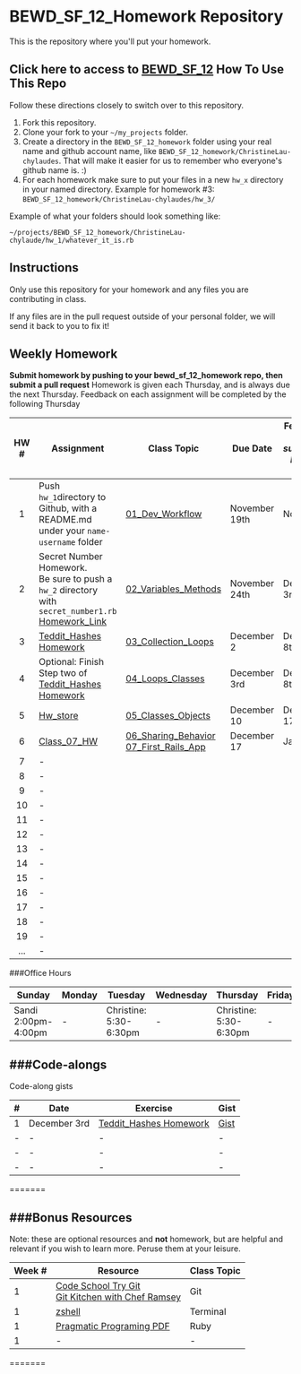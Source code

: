 # BEWD_SF_12_Homework Repository

This is the repository where you'll put your homework.

Click here to access to [BEWD_SF_12](https://github.com/kradul/bewd_sf_12)
How To Use This Repo
-----------------------

Follow these directions closely to switch over to this repository.

1. Fork this repository.
2. Clone your fork to your ```~/my_projects``` folder.
3. Create a directory in the ```BEWD_SF_12_homework``` folder using your real name and github account name, like ```BEWD_SF_12_homework/ChristineLau-chylaudes```. That will make it easier for us to remember who everyone's github name is. :)
4. For each homework make sure to put your files in a new `hw_x` directory in your named directory.   Example for homework #3: `BEWD_SF_12_homework/ChristineLau-chylaudes/hw_3/`

Example of what your folders should look something like:

```
~/projects/BEWD_SF_12_homework/ChristineLau-chylaude/hw_1/whatever_it_is.rb
```

Instructions
-------------

Only use this repository for your homework and any files you are contributing in class.

If any files are in the pull request outside of your personal folder, we will send it back to you to fix it!

Weekly Homework
----------------

**Submit homework by pushing to your bewd_sf_12_homework repo, then submit a pull request**
Homework is given each Thursday, and is always due the next Thursday. Feedback on each assignment will be completed by the following Thursday

| HW # | Assignment | Class Topic | Due Date | Feedback <br> _(if hw submitted by due date)_ |
| :--------: | ---------- | ----------- | -------- | -------- |
| 1          | Push `hw_1`directory to Github, with a README.md under your `name-username` folder | [01_Dev_Workflow](https://github.com/kradul/bewd_sf_12/tree/master/01_Dev_Workflow) | November 19th | None  |
| 2          | Secret Number Homework.  <br> Be sure to push a `hw_2` directory with `secret_number1.rb` [Homework_Link](https://github.com/kradul/bewd_sf_12/blob/master/02_Variables_Methods/hw_secret_number1.rb) |[02_Variables_Methods](https://github.com/kradul/bewd_sf_12/blob/master/02_Variables_Methods/hw_secret_number1.rb) | November 24th | December 3rd  |
| 3          | [Teddit_Hashes Homework](https://github.com/kradul/bewd_sf_12/blob/master/03_Collections_Loops/starter_code/ex_teddit_hashes.rb)  | [03_Collection_Loops](https://github.com/kradul/bewd_sf_12/tree/master/03_Collections_Loops) | December 2 | December 8th  |
| 4          | Optional: Finish Step two of [Teddit_Hashes Homework](https://github.com/kradul/bewd_sf_12/blob/master/03_Collections_Loops/starter_code/ex_teddit_hashes.rb) |[04_Loops_Classes](https://github.com/kradul/bewd_sf_12/tree/master/04_Loops_Classes) | December 3rd | December 8th |
| 5          | [Hw_store](https://github.com/kradul/bewd_sf_12/tree/master/05_Classes_Objects/starter_code/hw_store) | [05_Classes_Objects](https://github.com/kradul/bewd_sf_12/tree/master/05_Classes_Objects) |December 10 | December 17 |
| 6          | [Class_07_HW](https://github.com/kradul/bewd_sf_12/tree/master/07_First_Rails_App/homework) |[06_Sharing_Behavior](https://github.com/kradul/bewd_sf_12/tree/master/06_Sharing_Behavior)<br/>[07_First_Rails_App](https://github.com/kradul/bewd_sf_12/tree/master/07_First_Rails_App)| December 17 | January 4 |
| 7          | - | | |  |
| 8          | - | | |  |
| 9          | - | | |  |
| 10         | - | | |  |
| 11         | - | | |  |
| 12         | - | | |  |
| 13         | - | | |  |
| 14         | - | | |  |
| 15         | - | | |  |
| 16         | - | | |  |
| 17         | - | | |  |
| 18         | - | | |  |
| 19         | - | | |  |
| ...        | - | | |  |

###Office Hours


| Sunday | Monday | Tuesday | Wednesday | Thursday | Friday | Saturday |
| ------ | ------ | ------- | --------- | -------- | ------ | -------- |
| Sandi <br> 2:00pm-4:00pm  | - |Christine: <br> 5:30-6:30pm| - |Christine: <br> 5:30-6:30pm| - | -|

###Code-alongs
-------
Code-along gists

| # | Date | Exercise | Gist |
|------|----- | -------- | ----------- |
| 1 | December 3rd | [Teddit_Hashes Homework](https://github.com/kradul/bewd_sf_12/blob/master/03_Collections_Loops/starter_code/ex_teddit_hashes.rb)  | [Gist](https://gist.github.com/chylaudes/9e5bf962d89f604b7c32) |
| - | - | - | - |
| - | - | - | - |
| - | - | - | - |
=======



###Bonus Resources
-------
Note: these are optional resources and **not** homework, but are helpful and relevant if you wish to learn more. Peruse them at your leisure.

| Week #| Resource | Class Topic |
|------ | -------- | ----------- |
| 1 | [Code School Try Git](https://www.codeschool.com/courses/try-git) <br/>[Git Kitchen with Chef Ramsey](http://bloggytoons.com/posts/2013/10/10/git-kitchen-wchef-ramsay) | Git |
| 1 | [zshell](https://github.com/robbyrussell/oh-my-zsh) | Terminal |
| 1 | [Pragmatic Programing PDF](http://chrismaloney.org/notes_s/Ruby%20on%20Rails_/ProgrammingRuby-4thEd.pdf) | Ruby|
|1|-|-|
=======
